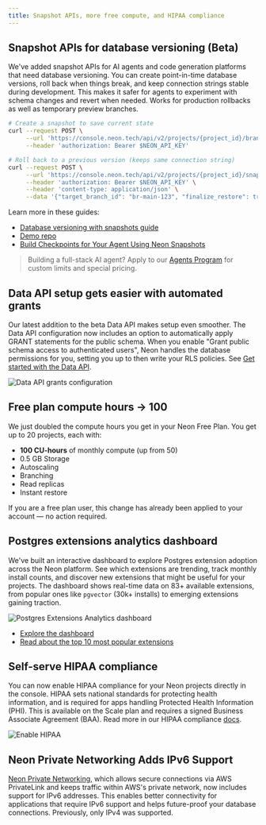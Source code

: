```yaml
---
title: Snapshot APIs, more free compute, and HIPAA compliance
---
```


## Snapshot APIs for database versioning (Beta)

We've added snapshot APIs for AI agents and code generation platforms that need database versioning. You can create point-in-time database versions, roll back when things break, and keep connection strings stable during development. This makes it safer for agents to experiment with schema changes and revert when needed. Works for production rollbacks as well as temporary preview branches.

```bash shouldWrap
# Create a snapshot to save current state
curl --request POST \
     --url 'https://console.neon.tech/api/v2/projects/{project_id}/branches/{branch_id}/snapshot?name=version-session-1&expires_at=2025-08-13T00:00:00Z' \
     --header 'authorization: Bearer $NEON_API_KEY'

# Roll back to a previous version (keeps same connection string)
curl --request POST \
     --url 'https://console.neon.tech/api/v2/projects/{project_id}/snapshots/{snapshot_id}/restore' \
     --header 'authorization: Bearer $NEON_API_KEY' \
     --header 'content-type: application/json' \
     --data '{"target_branch_id": "br-main-123", "finalize_restore": true}'
```

Learn more in these guides:

- [Database versioning with snapshots guide](https://neon.com/docs/ai/ai-database-versioning)
- [Demo repo](https://github.com/neondatabase-labs/snapshots-as-checkpoints-demo)
- [Build Checkpoints for Your Agent Using Neon Snapshots](https://neon.com/blog/checkpoints-for-agents-with-neon-snapshots)

> Building a full-stack AI agent? Apply to our [Agents Program](https://neon.com/agents) for custom limits and special pricing.

## Data API setup gets easier with automated grants

Our latest addition to the beta Data API makes setup even smoother. The Data API configuration now includes an option to automatically apply GRANT statements for the public schema. When you enable "Grant public schema access to authenticated users", Neon handles the database permissions for you, setting you up to then write your RLS policies. See [Get started with the Data API](/docs/data-api/get-started).

![Data API grants configuration](/docs/changelog/data_api_grants_config.png)

## Free plan compute hours → 100

We just doubled the compute hours you get in your Neon Free Plan. You get up to 20 projects, each with:

- **100 CU-hours** of monthly compute (up from 50)
- 0.5 GB Storage
- Autoscaling
- Branching
- Read replicas
- Instant restore

If you are a free plan user, this change has already been applied to your account — no action required.

## Postgres extensions analytics dashboard

We've built an interactive dashboard to explore Postgres extension adoption across the Neon platform. See which extensions are trending, track monthly install counts, and discover new extensions that might be useful for your projects. The dashboard shows real-time data on 83+ available extensions, from popular ones like `pgvector` (30k+ installs) to emerging extensions gaining traction.

![Postgres Extensions Analytics dashboard](/docs/changelog/extensions-dashboard.png)

- [Explore the dashboard](https://v0-neon-postgres-extensions.vercel.app/)
- [Read about the top 10 most popular extensions](https://neon.com/blog/ten-most-popular-postgres-extensions)

## Self-serve HIPAA compliance

You can now enable HIPAA compliance for your Neon projects directly in the console. HIPAA sets national standards for protecting health information, and is required for apps handling Protected Health Information (PHI). This is available on the Scale plan and requires a signed Business Associate Agreement (BAA). Read more in our HIPAA compliance [docs](https://neon.com/docs/security/hipaa).

![Enable HIPAA](/docs/changelog/enable_hipaa.png)

## Neon Private Networking Adds IPv6 Support

[Neon Private Networking](https://neon.com/docs/guides/neon-private-networking), which allows secure connections via AWS PrivateLink and keeps traffic within AWS's private network, now includes support for IPv6 addresses. This enables better connectivity for applications that require IPv6 support and helps future-proof your database connections. Previously, only IPv4 was supported.
